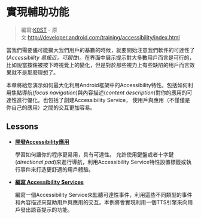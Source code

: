 # 實現輔助功能

> 編寫:[K0ST](https://github.com/K0ST) - 原文:<http://developer.android.com/training/accessibility/index.html>

當我們需要儘可能擴大我們用戶的基數的時候，就要開始注意我們軟件的可達性了(*Accessibility 易接近，可親性*)。在界面中展示提示對大多數用戶而言是可行的，比如說當按鈕被按下時視覺上的變化，但是對於那些視力上有些缺陷的用戶而言效果就不是那麼理想了。

本章將給您演示如何最大化利用Android框架中的Accessibility特性。包括如何利用焦點導航(*focus navigation*)與內容描述(*content description*)對你的應用的可達性進行優化。也包括了創建Accessibility Service， 使用戶與應用（不僅僅是你自己的應用）之間的交互更加容易。

## Lessons

* [**開發Accessibility應用**](accessible-app.md)

  學習如何讓你的程序更易用，具有可達性。 允許使用鍵盤或者十字鍵(*directional pad*)來進行導航，利用Accessibility Service特性設置標籤或執行事件來打造更舒適的用戶體驗。


* [**編寫 Accessibility Services**](accessible-service.md)

  編寫一個Accessibility Service來監聽可達性事件，利用這些不同類型的事件和內容描述來幫助用戶與應用的交互。本例將會實現利用一個TTS引擎來向用戶發出語音提示的功能。
